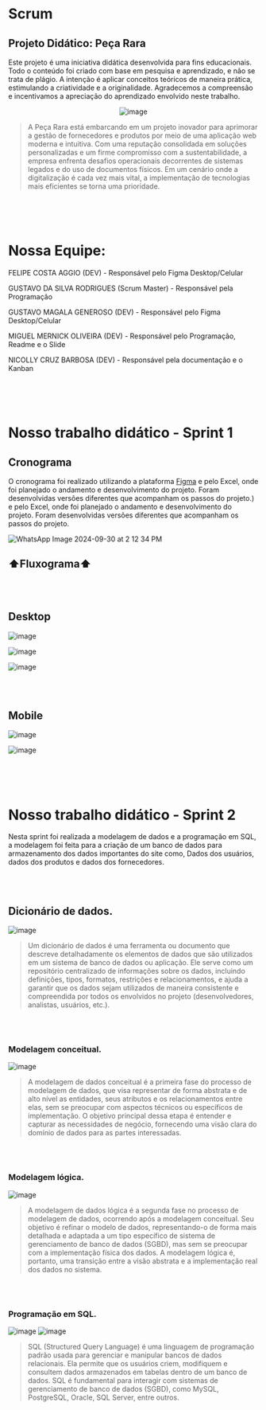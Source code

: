 # Scrum
## Projeto Didático: Peça Rara
Este projeto é uma iniciativa didática desenvolvida para fins educacionais. Todo o conteúdo foi criado com base em pesquisa e aprendizado, e não se trata de plágio. A intenção é aplicar conceitos teóricos de maneira prática, estimulando a criatividade e a originalidade. Agradecemos a compreensão e incentivamos a apreciação do aprendizado envolvido neste trabalho.



<div align="center">

![image](https://github.com/user-attachments/assets/a1aac6b9-74a4-419f-8359-380def252a71)

</div>
 
>A Peça Rara está embarcando em um projeto inovador para aprimorar a gestão de fornecedores e produtos por meio de uma aplicação web moderna e intuitiva. Com uma reputação consolidada em soluções personalizadas e um firme compromisso com a sustentabilidade, a empresa enfrenta desafios operacionais decorrentes de sistemas legados e do uso de documentos físicos. Em um cenário onde a digitalização é cada vez mais vital, a implementação de tecnologias mais eficientes se torna uma prioridade.

<br>
<br>
<br>

# Nossa Equipe:

FELIPE COSTA AGGIO (DEV) - Responsável pelo Figma Desktop/Celular

GUSTAVO DA SILVA RODRIGUES (Scrum Master) - Responsável pela Programação

GUSTAVO MAGALA GENEROSO (DEV) - Responsável pelo Figma Desktop/Celular

MIGUEL MERNICK OLIVEIRA (DEV) - Responsável pelo Programação, Readme e o Slide

NICOLLY CRUZ BARBOSA (DEV) - Responsável pela documentação e o Kanban


<br>
<br>
<br>

# Nosso trabalho didático - Sprint 1

## Cronograma

O cronograma foi realizado utilizando a plataforma [Figma](https://trello.com/pt-BR?campaign=19269516466&adgroup=148159506607&targetid=kwd-3609071522&matchtype=e&network=g&device=c&device_model=&creative=641463051732&keyword=trello&placement=&target=&ds_eid=700000001557344&ds_e1=GOOGLE&gad_source=1&gclid=Cj0KCQjwmOm3BhC8ARIsAOSbapWUUXH9gNSHReSfJl39ra0vfcci0OxNkfwm0nYx0ZxEAGASJQKWHA8aAtnPEALw_wcB) e pelo Excel, onde foi planejado o andamento e desenvolvimento do projeto. Foram desenvolvidas versões diferentes que acompanham os passos do projeto.) e pelo Excel, onde foi planejado o andamento e desenvolvimento do projeto. Foram desenvolvidas versões diferentes que acompanham os passos do projeto.

![WhatsApp Image 2024-09-30 at 2 12 34 PM](https://github.com/user-attachments/assets/2e7c7356-c784-4215-bc7a-81fae0e1a7d5)
## ⬆️Fluxograma⬆️

<br>
<br>

## Desktop

![image](https://github.com/user-attachments/assets/4193dfd1-134d-4aca-b8eb-1c7aacc341fa)

![image](https://github.com/user-attachments/assets/d62f4386-8ab9-41e3-aca5-5325a363ea4f)


![image](https://github.com/user-attachments/assets/2320f4ec-ad05-40ed-94b5-78e656762830)

<br>
<br>

## Mobile

![image](https://github.com/user-attachments/assets/dc3360e1-e056-472d-ad12-36b9a6cd9530)

![image](https://github.com/user-attachments/assets/37487692-11b4-4fea-a859-aafea418f604)

<br>
<br>
<br>

# Nosso trabalho didático - Sprint 2

Nesta sprint foi realizada a modelagem de dados e a programação em SQL, a modelagem foi feita para a criação de um banco de dados para armazenamento dos dados importantes do site como, Dados dos usuários, dados dos produtos e dados dos fornecedores.

<br>
<br>

## Dicionário de dados.
![image](https://github.com/user-attachments/assets/6ca97c2f-2174-40f5-9838-aaf2333a1983)
> Um dicionário de dados é uma ferramenta ou documento que descreve detalhadamente os elementos de dados que são utilizados em um sistema de banco de dados ou aplicação. Ele serve como um repositório centralizado de informações sobre os dados, incluindo definições, tipos, formatos, restrições e relacionamentos, e ajuda a garantir que os dados sejam utilizados de maneira consistente e compreendida por todos os envolvidos no projeto (desenvolvedores, analistas, usuários, etc.).

<br>
<br>

### Modelagem conceitual.

![image](https://github.com/user-attachments/assets/77692e67-de7b-468e-ba00-3786f297f89f)
> A modelagem de dados conceitual é a primeira fase do processo de modelagem de dados, que visa representar de forma abstrata e de alto nível as entidades, seus atributos e os relacionamentos entre elas, sem se preocupar com aspectos técnicos ou específicos de implementação. O objetivo principal dessa etapa é entender e capturar as necessidades de negócio, fornecendo uma visão clara do domínio de dados para as partes interessadas.

<br>
<br>

### Modelagem lógica.

![image](https://github.com/user-attachments/assets/5a38b133-d899-4c74-becc-1b7596d864fc)
> A modelagem de dados lógica é a segunda fase no processo de modelagem de dados, ocorrendo após a modelagem conceitual. Seu objetivo é refinar o modelo de dados, representando-o de forma mais detalhada e adaptada a um tipo específico de sistema de gerenciamento de banco de dados (SGBD), mas sem se preocupar com a implementação física dos dados. A modelagem lógica é, portanto, uma transição entre a visão abstrata e a implementação real dos dados no sistema.

<br>
<br>

### Programação em SQL.

![image](https://github.com/user-attachments/assets/291d7d4a-1545-48a1-98c8-fd9429ab9416)
![image](https://github.com/user-attachments/assets/986a0ada-dab9-4fa0-bcff-e88654b2aeec)
> SQL (Structured Query Language) é uma linguagem de programação padrão usada para gerenciar e manipular bancos de dados relacionais. Ela permite que os usuários criem, modifiquem e consultem dados armazenados em tabelas dentro de um banco de dados. SQL é fundamental para interagir com sistemas de gerenciamento de banco de dados (SGBD), como MySQL, PostgreSQL, Oracle, SQL Server, entre outros.


